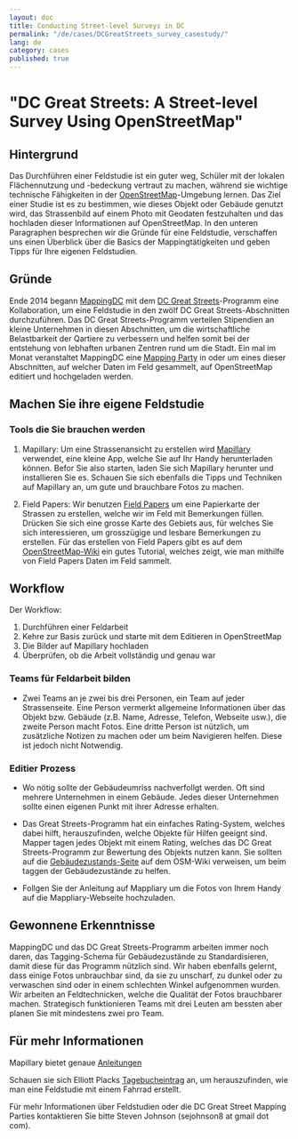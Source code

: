 ```yaml
---
layout: doc
title: Conducting Street-level Surveys in DC
permalink: "/de/cases/DCGreatStreets_survey_casestudy/"
lang: de
category: cases
published: true
---
```


# "DC Great Streets: A Street-level Survey Using OpenStreetMap"

## Hintergrund
Das Durchführen einer Feldstudie ist ein guter weg, Schüler mit der lokalen Flächennutzung und -bedeckung vertraut zu machen, während sie wichtige technische Fähigkeiten in der [OpenStreetMap](http://openstreetmap/)-Umgebung lernen. Das Ziel einer Studie ist es zu bestimmen, wie dieses Objekt oder Gebäude genutzt wird, das Strassenbild auf einem Photo mit Geodaten festzuhalten und das hochladen dieser Informationen auf OpenStreetMap. In den unteren Paragraphen besprechen wir die Gründe für eine Feldstudie, verschaffen uns einen Überblick über die Basics der Mappingtätigkeiten und geben Tipps für Ihre eigenen Feldstudien.

## Gründe

Ende 2014 begann [MappingDC](http://mappingdc.org/) mit dem [DC Great Streets](http://greatstreets.dc.gov/)-Programm eine Kollaboration, um eine Feldstudie in den zwölf DC Great Streets-Abschnitten durchzuführen. Das DC Great Streets-Programm verteilen Stipendien an kleine Unternehmen in diesen Abschnitten, um die wirtschaftliche Belastbarkeit der Qartiere zu verbessern und helfen somit bei der entstehung von lebhaften urbanen Zentren rund um die Stadt. Ein mal im Monat veranstaltet MappingDC eine [Mapping Party](http://www.meetup.com/MappingDC/) in oder um eines dieser Abschnitten, auf welcher Daten im Feld gesammelt, auf OpenStreetMap editiert und hochgeladen werden.

## Machen Sie ihre eigene Feldstudie

### Tools die Sie brauchen werden

1. Mapillary: Um eine Strassenansicht zu erstellen wird [Mapillary](http://mapillary.com/) verwendet, eine kleine App, welche Sie auf Ihr Handy herunterladen können. Befor Sie also starten, laden Sie sich Mapillary herunter und installieren Sie es. Schauen Sie sich ebenfalls die Tipps und Techniken auf Mapillary an, um gute und brauchbare Fotos zu machen.

2. Field Papers: Wir benutzen [Field Papers](http://fieldpapers.org/) um eine Papierkarte der Strassen zu erstellen, welche wir im Feld mit Bemerkungen füllen. Drücken Sie sich eine grosse Karte des Gebiets aus, für welches Sie sich interessieren, um grosszügige und lesbare Bemerkungen zu erstellen. Für das erstellen von Field Papers gibt es auf dem [OpenStreetMap-Wiki](http://wiki.openstreetmap.org/wiki/Field_Papers) ein gutes Tutorial, welches zeigt, wie man mithilfe von Field Papers Daten im Feld sammelt.

## Workflow
Der Workflow:

1. Durchführen einer Feldarbeit
2. Kehre zur Basis zurück und starte mit dem Editieren in OpenStreetMap
3. Die Bilder auf Mapillary hochladen
4. Überprüfen, ob die Arbeit vollständig und genau war

### Teams für Feldarbeit bilden
- Zwei Teams an je zwei bis drei Personen, ein Team auf jeder Strassenseite. Eine Person vermerkt allgemeine Informationen über das Objekt bzw. Gebäude (z.B. Name, Adresse, Telefon, Webseite usw.), die zweite Person macht Fotos. Eine dritte Person ist nützlich, um zusätzliche Notizen zu machen oder um beim Navigieren helfen. Diese ist jedoch nicht Notwendig.

### Editier Prozess

- Wo nötig sollte der Gebäudeumriss nachverfollgt werden. Oft sind mehrere Unternehmen in einem Gebäude. Jedes dieser Unternehmen sollte einen eigenen Punkt mit ihrer Adresse erhalten.
- Das Great Streets-Programm hat ein einfaches Rating-System, welches dabei hilft, herauszufinden, welche Objekte für Hilfen geeignt sind. Mapper tagen jedes Objekt mit einem Rating, welches das DC Great Streets-Programm zur Bewertung des Objekts nutzen kann. Sie sollten auf die [Gebäudezustands-Seite](http://wiki.openstreetmap.org/wiki/Key:building:condition) auf dem OSM-Wiki verweisen, um beim taggen der Gebäudezustände zu helfen.

- Follgen Sie der Anleitung auf Mappliary um die Fotos von Ihrem Handy auf die Mappliary-Webseite hochzuladen.

## Gewonnene Erkenntnisse
MappingDC und das DC Great Streets-Programm arbeiten immer noch daren, das Tagging-Schema für Gebäudezustände zu Standardisieren, damit diese für das Programm nützlich sind. Wir haben ebenfalls gelernt, dass einige Fotos unbrauchbar sind, da sie zu unscharf, zu dunkel oder zu verwaschen sind oder in einem schlechten Winkel aufgenommen wurden. Wir arbeiten an Feldtechnicken, welche die Qualität der Fotos brauchbarer machen.
Strategisch funktionieren Teams mit drei Leuten am bessten aber planen Sie mit mindestens zwei pro Team.

## Für mehr Informationen
Mapillary bietet genaue [Anleitungen](https://www.mapillary.com/instructions.html)

Schauen sie sich Elliott Placks [Tagebucheintrag](https://www.openstreetmap.org/user/ElliottPlack/diary/26065) an, um herauszufinden, wie man eine Feldstudie mit einem Fahrrad erstellt.

Für mehr Informationen über Feldstudien oder die DC Great Street Mapping Parties kontaktieren Sie bitte Steven Johnson (sejohnson8 at gmail dot com).